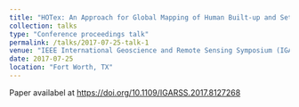 ```yaml
---
title: "HOTex: An Approach for Global Mapping of Human Built-up and Settlement Extent"
collection: talks
type: "Conference proceedings talk"
permalink: /talks/2017-07-25-talk-1
venue: "IEEE International Geoscience and Remote Sensing Symposium (IGARSS)"
date: 2017-07-25
location: "Fort Worth, TX"
---
```

Paper availabel at <https://doi.org/10.1109/IGARSS.2017.8127268>
